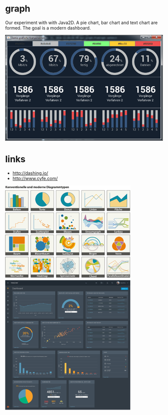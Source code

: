 # graph

Our experiment with with Java2D. A pie chart, bar chart and text chart are formed. The goal is a modern dashboard.

![screenshot](https://github.com/bobmin/graph/blob/master/graph/src/GraphDemo.gif "screenshot of GraphDemo")

 # links
 
 * http://dashing.io/
 * http://www.cyfe.com/
 
<img src="https://github.com/bobmin/graph/blob/master/diagramme.jpg" width="400">

<img src="https://github.com/bobmin/graph/blob/master/rapid7.jpg" width="400">
